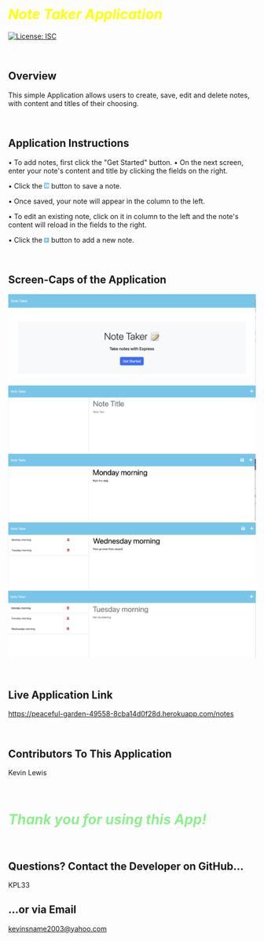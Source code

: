 # <span style="color: yellow;">***Note Taker Application***</span>
[![License: ISC](https://img.shields.io/badge/License-ISC-blue.svg)](https://opensource.org/licenses/ISC)

</br>

## Overview
This simple Application allows users to create, save, edit and delete notes, with content and titles of their choosing.

</br>

## Application Instructions
• To add notes, first click the "Get Started" button.
• On the next screen, enter your note's content and title by clicking the fields on the right.

• Click the <img src="./public/assets/save.png" width=2% height=2% > button to save a note.

• Once saved, your note will appear in the column to the left.

• To edit an existing note, click on it in column to the left and the note's content will reload in the fields to the right.

• Click the <img src="./public/assets/plus.png" width=2% height=2% > button to add a new note.

</br>

## Screen-Caps of the Application
![Alt text](./public/assets/example0.png)
![Alt text](./public/assets/example1.png)
![Alt text](./public/assets/example2.png)
![Alt text](./public/assets/example3.png)
![Alt text](./public/assets/example4.png)

</br>

## Live Application Link
https://peaceful-garden-49558-8cba14d0f28d.herokuapp.com/notes

</br>

## Contributors To This Application
Kevin Lewis

</br>

# <span style="color: lightgreen;">***Thank you for using this App!***</span>

</br>

## Questions? Contact the Developer on GitHub... 
KPL33
## ...or via Email
kevinsname2003@yahoo.com